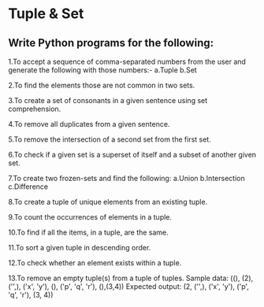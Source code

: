 # Tuple & Set
## Write Python programs for the following:

1.To accept a sequence of comma-separated numbers from the user and generate the following with those numbers:-
a.Tuple
b.Set

2.To find the elements those are not common in two sets.

3.To create a set of consonants in a given sentence using set comprehension.

4.To remove all duplicates from a given sentence.

5.To remove the intersection of a second set from the first set.

6.To check if a given set is a superset of itself and a subset of another given set.

7.To create two frozen-sets and find the following:
a.Union
b.Intersection
c.Difference

8.To create a tuple of unique elements from an existing tuple.

9.To count the occurrences of elements in a tuple.

10.To find if all the items, in a tuple, are the same.

11.To sort a given tuple in descending order.

12.To check whether an element exists within a tuple.

13.To remove an empty tuple(s) from a tuple of tuples.
Sample data: ((), (2), ('',), ('x', 'y'), (), ('p', 'q', 'r'), (),(3,4))
Expected output: (2, ('',), ('x', 'y'), ('p', 'q', 'r'), (3, 4))
